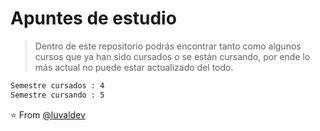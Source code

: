 # Apuntes de estudio

> Dentro de este repositorio podrás encontrar tanto como algunos cursos que ya han sido cursados o se están cursando, por ende lo más actual no puede estar actualizado del todo.

``` bash
Semestre cursados : 4
Semestre cursando : 5
```

⭐️ From [@luvaldev](https://github.com/luvaldev)
